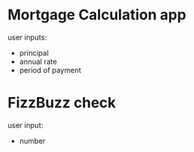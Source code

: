 # Mortgage Calculation app

user inputs:

- principal
- annual rate 
- period of payment

# FizzBuzz check 

user input:

- number
